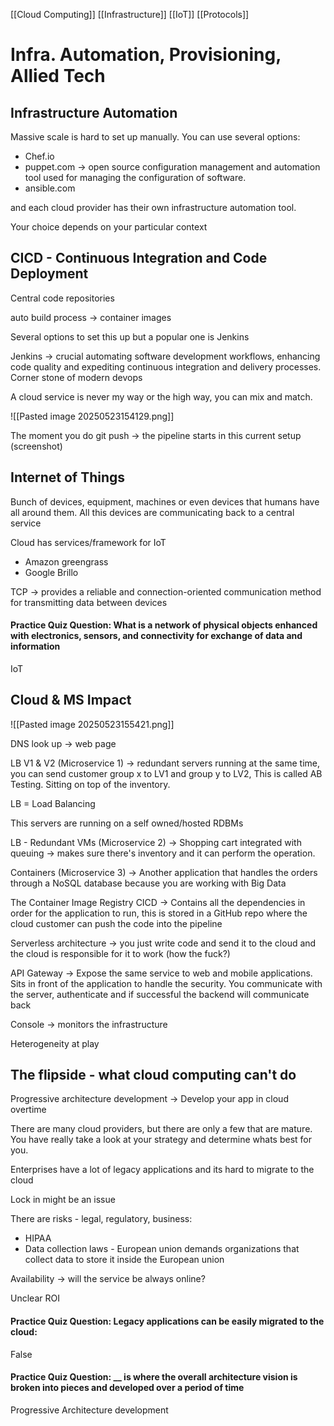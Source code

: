 [[Cloud Computing]] [[Infrastructure]] [[IoT]] [[Protocols]]
# Infra. Automation, Provisioning, Allied Tech

## Infrastructure Automation

Massive scale is hard to set up manually. You can use several options:
 - Chef.io
 - puppet.com -> open source configuration management and automation tool used for managing the configuration of software. 
 - ansible.com

and each cloud provider has their own infrastructure automation tool. 

Your choice depends on your particular context 

## CICD - Continuous Integration and Code Deployment 

Central code repositories

auto build process -> container images

Several options to set this up but a popular one is Jenkins

Jenkins -> crucial automating software development workflows, enhancing code quality and expediting continuous integration and delivery processes. Corner stone of modern devops

A cloud service is never my way or the high way, you can mix and match. 


![[Pasted image 20250523154129.png]]

The moment you do git push -> the pipeline starts in this current setup (screenshot)

## Internet of Things

Bunch of devices, equipment, machines or even devices that humans have all around them. All this devices are communicating back to a central service

Cloud has services/framework for IoT
- Amazon greengrass 
- Google Brillo

TCP -> provides a reliable and connection-oriented communication method for transmitting data between devices 

#### Practice Quiz Question: What is a network of physical objects enhanced with electronics, sensors, and connectivity for exchange of data and information

IoT

## Cloud & MS Impact

![[Pasted image 20250523155421.png]]

DNS look up -> web page

LB V1 & V2 (Microservice 1) -> redundant servers running at the same time, you can send customer group x to LV1 and group y to LV2, This is called AB Testing. Sitting on top of the inventory.

LB = Load Balancing

This servers are running on a self owned/hosted RDBMs 

LB - Redundant VMs (Microservice 2) -> Shopping cart integrated with queuing -> makes sure there's inventory and it can perform the operation. 

Containers (Microservice 3) -> Another application that handles the orders through a NoSQL database because you are working with Big Data

The Container Image Registry CICD -> Contains all the dependencies in order for the application to run, this is stored in a GitHub repo where the cloud customer can push the code into the pipeline


Serverless architecture -> you just write code and send it to the cloud and the cloud is responsible for it to work (how the fuck?)

API Gateway -> Expose the same service to web and mobile applications. Sits in front of the application to handle the security. You communicate with the server, authenticate and if successful the backend will communicate back

Console -> monitors the infrastructure

Heterogeneity at play

## The flipside - what cloud computing can't do

Progressive architecture development -> Develop your app in cloud overtime

There are many cloud providers, but there are only a few that are mature. You have really take a look at your strategy and determine whats best for you.

Enterprises have a lot of legacy applications and its hard to migrate to the cloud

Lock in might be an issue 

There are risks - legal, regulatory, business:
- HIPAA
- Data collection laws - European union demands organizations that collect data to store it inside the European union

Availability -> will the service be always online?

Unclear ROI

#### Practice Quiz Question: Legacy applications can be easily migrated to the cloud:
False

#### Practice Quiz Question: __ is where the overall architecture vision is broken into pieces and developed over a period of time 
Progressive Architecture development




